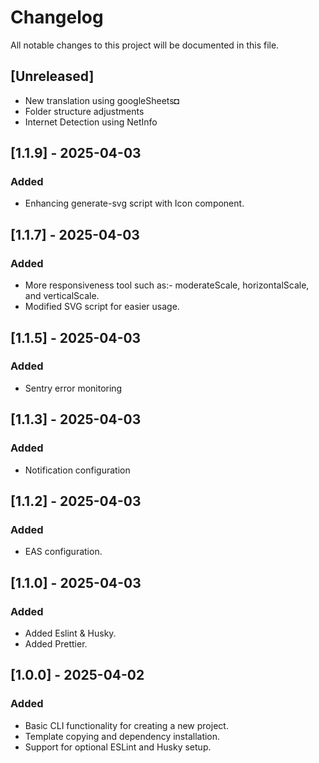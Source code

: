 # Changelog

All notable changes to this project will be documented in this file.

## [Unreleased]

- New translation using googleSheets◘
- Folder structure adjustments
- Internet Detection using NetInfo

## [1.1.9] - 2025-04-03

### Added

- Enhancing generate-svg script with Icon component.

## [1.1.7] - 2025-04-03

### Added

- More responsiveness tool such as:- moderateScale, horizontalScale, and verticalScale.
- Modified SVG script for easier usage.

## [1.1.5] - 2025-04-03

### Added

- Sentry error monitoring

## [1.1.3] - 2025-04-03

### Added

- Notification configuration

## [1.1.2] - 2025-04-03

### Added

- EAS configuration.

## [1.1.0] - 2025-04-03

### Added

- Added Eslint & Husky.
- Added Prettier.

## [1.0.0] - 2025-04-02

### Added

- Basic CLI functionality for creating a new project.
- Template copying and dependency installation.
- Support for optional ESLint and Husky setup.

